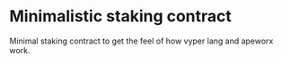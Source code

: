 # Minimalistic staking contract

Minimal staking contract to get the feel of how vyper lang and apeworx work. 
